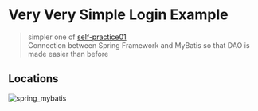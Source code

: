 # Very Very Simple Login Example
> simpler one of [self-practice01](../self-practice01)<br>
> Connection between Spring Framework and MyBatis so that DAO is made easier than before

## Locations
![spring_mybatis](https://user-images.githubusercontent.com/60098657/85229851-2d013700-b427-11ea-95bd-d20f2eaf4f98.png)

